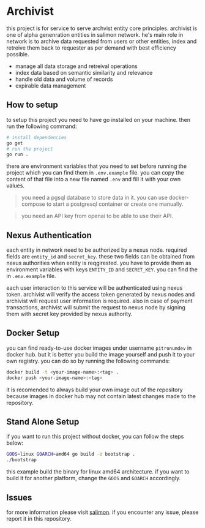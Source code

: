 # Archivist

this project is for service to serve archvist entity core principles. archivist is one of alpha genenration entities in salimon network. he's main role in network is to archive data requested from users or other entities, index and retreive them back to requester as per demand with best efficiency possible.

- manage all data storage and retreival operations
- index data based on semantic similarity and relevance
- handle old data and volume of records
- expirable data management

## How to setup

to setup this project you need to have go installed on your machine. then run the following command:

```bash
# install dependencies
go get
# run the project
go run .
```

there are environment variables that you need to set before running the project which you can find them in `.env.example` file.
you can copy the content of that file into a new file named `.env` and fill it with your own values.

> you need a pgsql database to store data in it. you can use docker-compose to start a postgresql container or create one manually.

> you need an API key from openai to be able to use their API.

## Nexus Authentication

each entity in network need to be authorized by a nexus node. required fields are `entity_id` and `secret_key`. these two fields can be obtained from nexus authorities when entity is reqgirested. you have to provide them as environment variables with keys `ENTITY_ID` and `SECRET_KEY`. you can find the in `.env.example` file.

each user interaction to this service will be authenticated using nexus token. archivist will verify the access token generated by nexus nodes and archivist will request user information is required. also in case of payment transactions, archivist will submit the request to nexus node by signing them with secret key provided by nexus authority.

## Docker Setup

you can find ready-to-use docker images under username `pitronumdev` in docker hub. but it is better you build the image yourself and push it to your own registry. you can do so by running the following commands:

```bash
docker build -t <your-image-name>:<tag> .
docker push <your-image-name>:<tag>
```

it is recomended to always build your own image out of the repository because images in docker hub may not contain latest changes made to the repository.

## Stand Alone Setup

if you want to run this project without docker, you can follow the steps below:

```bash
GOOS=linux GOARCH=amd64 go build -o bootstrap .
./bootstrap
```

this example build the binary for linux amd64 architecture. if you want to build it for another platform, change the `GOOS` and `GOARCH` accordingly.

## Issues

for more information please visit [salimon](https://salimon.net). if you encounter any issue, please report it in this repository.
